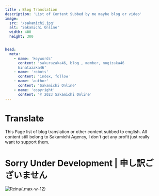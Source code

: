 ```yaml
---
title : Blog Translation
description: 'List of Content Subbed by me maybe blog or video'
image:
  src: '/sakamichi.jpg'
  alt: 'Sakamichi Online'
  width: 400
  height: 300


head:
  meta:
    - name: 'keywords'
      content: 'sakurazaka46, blog , member, nogizaka46
      hinatazaka46'
    - name: 'robots'
      content: 'index, follow'
    - name: 'author'
      content: 'Sakamichi Online'
    - name: 'copyright'
      content: '© 2023 Sakamichi Online'
---
```


# Translate

This Page list of blog translation or other content subbed to english. All content still belong to Sakamichi Agency, I don't get any profit just really
want to support them.

# **Sorry Under Development | 申し訳ございません**

![Reina](/profile/members/meme/d1.jpg){.max-w-12}